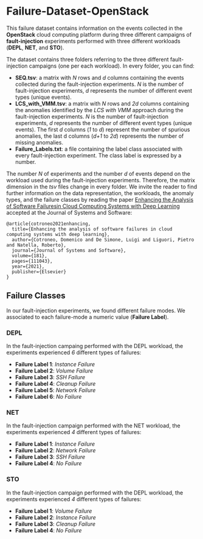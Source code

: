 # Failure-Dataset-OpenStack

This failure dataset contains information on the events collected in the **OpenStack** cloud computing platform during three different campaigns of **fault-injection** experiments performed with three different workloads (**DEPL**, **NET**, and **STO**).

The dataset contains three folders referring to the three different fault-injection campaigns (one per each workload).
In every folder, you can find:
* **SEQ.tsv**: a matrix with *N* rows and *d* columns containing the events collected during the fault-injection experiments. *N* is the number of fault-injection experiments, *d* represents the number of different event types (unique events).
* **LCS_with_VMM.tsv**: a matrix with *N* rows and *2d* columns containing the anomalies identified by the *LCS with VMM* approach during the fault-injection experiments. *N* is the number of fault-injection experiments, *d* represents the number of different event types (unique events). The first *d* columns (*1* to *d*) represent the number of spurious anomalies, the last d columns (*d+1* to *2d*) represents the number of missing anomalies.
* **Failure_Labels.txt**: a file containing the label class associated with every fault-injection experiment. The class label is expressed by a number. 

The number *N* of experiments and the number *d* of events depend on the workload used during the fault-injection experiments. Therefore, the matrix dimension in the *tsv* files change in every folder. 
We invite the reader to find further information on the data representation, the workloads, the anomaly types, and the failure classes by reading the paper [Enhancing the Analysis of Software Failuresin Cloud Computing Systems with Deep Learning](https://doi.org/10.1016/j.jss.2021.111043) accepted at the Journal of Systems and Software:

```
@article{cotroneo2021enhancing,
  title={Enhancing the analysis of software failures in cloud computing systems with deep learning},
  author={Cotroneo, Domenico and De Simone, Luigi and Liguori, Pietro and Natella, Roberto},
  journal={Journal of Systems and Software},
  volume={181},
  pages={111043},
  year={2021},
  publisher={Elsevier}
}
```

## Failure Classes
In our fault-injection experiments, we found different failure modes. We associated to each failure-mode a numeric value (**Failure Label**).

### DEPL
In the fault-injection campaing performed with the DEPL workload, the experiments experienced *6* different types of failures:

* **Failure Label 1**: *Instance Failure*
* **Failure Label 2**: *Volume Failure* 
* **Failure Label 3**: *SSH Failure* 
* **Failure Label 4**: *Cleanup Failure*
* **Failure Label 5**: *Network Failure* 
* **Failure Label 6**: *No Failure* 

### NET
In the fault-injection campaign performed with the NET workload, the experiments experienced *4* different types of failures:

* **Failure Label 1**: *Instance Failure*
* **Failure Label 2**: *Network Failure* 
* **Failure Label 3**: *SSH Failure* 
* **Failure Label 4**: *No Failure* 


### STO
In the fault-injection campaign performed with the DEPL workload, the experiments experienced *4* different types of failures:

* **Failure Label 1**: *Volume Failure* 
* **Failure Label 2**: *Instance Failure*
* **Failure Label 3**: *Cleanup Failure* 
* **Failure Label 4**: *No Failure* 
